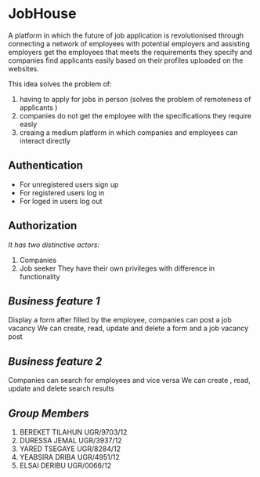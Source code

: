 # JobHouse
  A platform in which the future of job application is revolutionised through connecting a network of employees with potential employers and assisting employers get the employees that meets the requirements they specify and companies find applicants easily based on their profiles uploaded on the websites.
  
 This idea  solves the problem of:

  1. having to apply for jobs  in person (solves the problem of remoteness of applicants )
  2. companies do not get the employee with the specifications they require easly
  3. creaing a medium platform in which companies and employees can interact directly 


## Authentication
* For unregistered users sign up 
* For registered users log in
* For loged in users log out

## Authorization
*It has two distinctive actors:*
1. Companies
2. Job seeker
They have their own privileges with difference in functionality

## *Business feature 1*
Display a form after filled by the employee, companies can post a job vacancy 
We can create, read, update and delete a form and a job vacancy post

## *Business feature 2*
Companies can search for employees and vice versa 
We can create , read, update and delete search results


## *Group Members*
                              
1. BEREKET TILAHUN                     UGR/9703/12
2. DURESSA JEMAL                       UGR/3937/12
3. YARED TSEGAYE                       UGR/8284/12   
4. YEABSIRA DRIBA                      UGR/4951/12
5. ELSAI DERIBU                        UGR/0066/12


 

